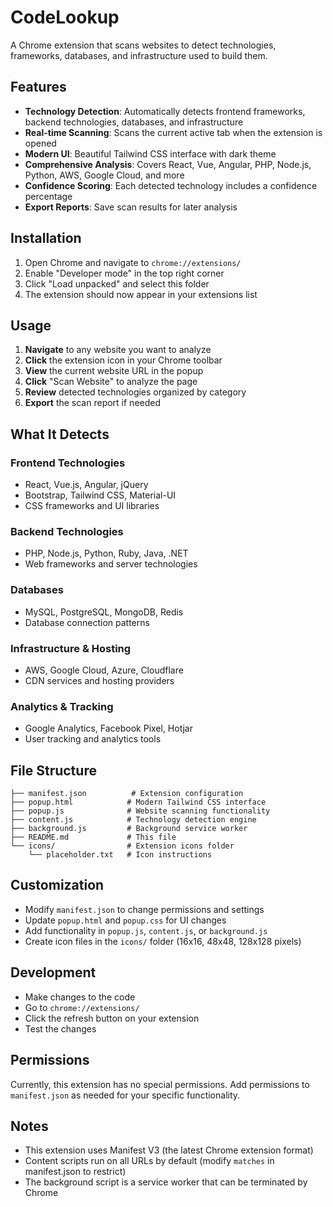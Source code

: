 # CodeLookup

A Chrome extension that scans websites to detect technologies, frameworks, databases, and infrastructure used to build them.

## Features

- **Technology Detection**: Automatically detects frontend frameworks, backend technologies, databases, and infrastructure
- **Real-time Scanning**: Scans the current active tab when the extension is opened
- **Modern UI**: Beautiful Tailwind CSS interface with dark theme
- **Comprehensive Analysis**: Covers React, Vue, Angular, PHP, Node.js, Python, AWS, Google Cloud, and more
- **Confidence Scoring**: Each detected technology includes a confidence percentage
- **Export Reports**: Save scan results for later analysis

## Installation

1. Open Chrome and navigate to `chrome://extensions/`
2. Enable "Developer mode" in the top right corner
3. Click "Load unpacked" and select this folder
4. The extension should now appear in your extensions list

## Usage

1. **Navigate** to any website you want to analyze
2. **Click** the extension icon in your Chrome toolbar
3. **View** the current website URL in the popup
4. **Click** "Scan Website" to analyze the page
5. **Review** detected technologies organized by category
6. **Export** the scan report if needed

## What It Detects

### Frontend Technologies
- React, Vue.js, Angular, jQuery
- Bootstrap, Tailwind CSS, Material-UI
- CSS frameworks and UI libraries

### Backend Technologies  
- PHP, Node.js, Python, Ruby, Java, .NET
- Web frameworks and server technologies

### Databases
- MySQL, PostgreSQL, MongoDB, Redis
- Database connection patterns

### Infrastructure & Hosting
- AWS, Google Cloud, Azure, Cloudflare
- CDN services and hosting providers

### Analytics & Tracking
- Google Analytics, Facebook Pixel, Hotjar
- User tracking and analytics tools

## File Structure

```
├── manifest.json          # Extension configuration
├── popup.html            # Modern Tailwind CSS interface
├── popup.js              # Website scanning functionality
├── content.js            # Technology detection engine
├── background.js         # Background service worker
├── README.md             # This file
└── icons/                # Extension icons folder
    └── placeholder.txt   # Icon instructions
```

## Customization

- Modify `manifest.json` to change permissions and settings
- Update `popup.html` and `popup.css` for UI changes
- Add functionality in `popup.js`, `content.js`, or `background.js`
- Create icon files in the `icons/` folder (16x16, 48x48, 128x128 pixels)

## Development

- Make changes to the code
- Go to `chrome://extensions/`
- Click the refresh button on your extension
- Test the changes

## Permissions

Currently, this extension has no special permissions. Add permissions to `manifest.json` as needed for your specific functionality.

## Notes

- This extension uses Manifest V3 (the latest Chrome extension format)
- Content scripts run on all URLs by default (modify `matches` in manifest.json to restrict)
- The background script is a service worker that can be terminated by Chrome
